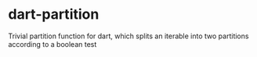 dart-partition
==============

Trivial partition function for dart, which splits an iterable into two partitions according to a boolean test

